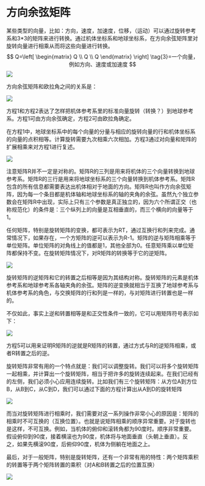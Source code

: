 # 方向余弦矩阵
某些类型的向量，比如：方向，速度，加速度，位移，（运动）可以通过旋转参考系和3*3的矩阵来进行转换。通过机体坐标系和地球坐标系，在方向余弦矩阵里对旋转向量进行相乘从而将这些向量进行转换。
$$
Q=\left[
 \begin{matrix}
   Q \\
   Q  \\
   Q 
  \end{matrix}
  \right] \tag{3}=一个向量，例如方向、速度或加速度
$$
![](../images/eqn1.png)

方向余弦矩阵和欧拉角之间的关系是：

![](../images/eqn2.png)

方程1和方程2表达了怎样把机体参考系里的标准向量旋转（转换？）到地球参考系。方程1可由方向余弦确定，方程2可由欧拉角确定。    

在方程1中，地球坐标系中的每个向量的分量与相应的旋转向量的行和机体坐标系的向量的点积相等。计算旋转需要九次相乘六次相加。方程3通过对向量和矩阵的扩展相乘来对方程1进行复述。    

![](../images/eqn3.png)

注意矩阵R并不一定是对称的。矩阵R的三列是用来将机体的三个向量转换到地球参考系。矩阵R的三行是用来将地球坐标系的三个向量转换到机体参考系。矩阵R包含的所有信息都需要表达出机体相对于地面的方向。矩阵R也叫作方向余弦矩阵，因为每一个条目都是机体轴和地球坐标系的轴的夹角的余弦。虽然九个独立参数会在矩阵R中出现，实际上只有三个参数是真正独立的，因为六个所谓正交（也称规范化）的条件是：三个纵列上的向量是互相垂直的，而三个横向的向量等于1。

任何矩阵，特别是旋转矩阵的变换，都可表示为RT，通过互换行和列来完成。通常情况下，如果存在，一个方矩阵的逆可以表示为R-1。矩阵的逆与矩阵相乘等于单位矩阵。单位矩阵的对角线上的值都是1，其他全部为0。任意矩阵乘以单位矩阵都保持不变。在旋转矩阵情况下，对R矩阵的转换等于它的逆矩阵。

![](../images/eqn4.png)

旋转矩阵的逆矩阵和它的转置之后相等是因为其结构对称。旋转矩阵的元素是机体参考系和地球参考系各轴夹角的余弦。矩阵的逆变换就相当于互换了地球参考系与机体参考系的角色，与交换矩阵的行和列是一样的，与对矩阵进行转置也是一样的。   

不仅如此，事实上逆和转置相等是和正交性条件一致的，它可以用矩阵符号表示如下：

![](../images/eqn5.png)

方程5可以用来证明R矩阵的逆就是R矩阵的转置，通过方式与R的逆矩阵相乘，或者R转置之后的逆。   

旋转矩阵非常有用的一个特点就是：我们可以调整旋转。我们可以将多个旋转矩阵一起相乘，并计算出一个旋转矩阵，相当于把许多的旋转连续起来。在我们已经有的左侧，我们必须小心应用连续旋转。比如我们有三个旋转矩阵：从方位A到方位B，从B到C，从C到D，我们可以通过下面的方程计算出从A到D的旋转矩阵

![](../images/eqn6.png)

而当对旋转矩阵进行相乘时，我们需要对这一系列操作非常小心的原因是：矩阵的相乘时不可互换的（互换位置）。也就是说矩阵相乘的顺序异常重要。对于旋转也是这样，不可互换。例如，当机体的俯仰和滚转角都为90度时。顺序非常重要。假设俯仰到90度，接着横滚也为90度，机体将与地面垂直（头朝上垂直）。反之，如果先横滚90度，后俯仰90度，机体为侧躺在地面之上。    

最后，对于一般矩阵，特别是旋转矩阵，还有一个非常有用的特性：两个矩阵乘积的转置等于两个矩阵转置的乘积（对A和B转置之后的位置互换）

![](../images/eqn7.png)
